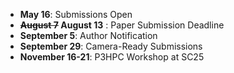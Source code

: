 - **May 16**: Submissions Open
- **~~August 7~~ August 13** : Paper Submission Deadline
- **September 5**: Author Notification
- **September 29**: Camera-Ready Submissions
- **November 16-21**: P3HPC Workshop at SC25
